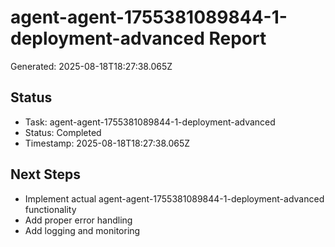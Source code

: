 # agent-agent-1755381089844-1-deployment-advanced Report

Generated: 2025-08-18T18:27:38.065Z

## Status
- Task: agent-agent-1755381089844-1-deployment-advanced
- Status: Completed
- Timestamp: 2025-08-18T18:27:38.065Z

## Next Steps
- Implement actual agent-agent-1755381089844-1-deployment-advanced functionality
- Add proper error handling
- Add logging and monitoring
